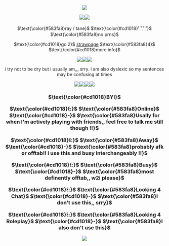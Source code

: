 <div align="center">
 
![](https://wilardo.crd.co/assets/images/gallery05/102ed98d.gif?v=a9ab673e)

![](https://wilardo.crd.co/assets/images/gallery09/eb047186.gif?v=a9ab673e)![](https://graphic.neocities.org/tumblr_pmq37cFIPi1w2luk0_250.gif)

$\text{\color{#583fa8}ray / tane}$ $\text{\color{#cd1018}˚𓈒˚𓈒˚𓈒˚}$ $\text{\color{#583fa8}no prns}$

$\text{\color{#cd1018}go 2}$ [strawpage](https://tanesobs.straw.page/) $\text{\color{#583fa8}4}$ $\text{\color{#cd1018}more info}$

![](https://64.media.tumblr.com/00e721d39565593f147cd30b21da404d/b86f94419b585632-58/s100x200/ec3a6caa3b679cc8df5f73be5816252db8177a64.gifv)![](https://64.media.tumblr.com/806589723d755b0adc27e49e8060cd66/4ef5ceb39c52eee6-81/s100x200/f72410f495b959b25d314fa5eda8afd4d6453730.gifv)![](https://64.media.tumblr.com/dab34ad0998076c478627331a91fc423/79d8b316934d24c3-0e/s250x400/ff86700882891f4f613ad1e429913f28c3ffb1fe.pnj)

i try not to be dry but i usually am,,, srry. i am also dyslexic so my sentences may be confusing at times

![](https://files.catbox.moe/g9cnkz.gif)![](https://64.media.tumblr.com/c2014b3a544cb59c9987673e6ffa8381/643588473abebf49-12/s100x200/cc2b093d1eb9684d6200c0073e37f21cfec2f19b.gifv)![](https://64.media.tumblr.com/307983a60c07c0b7a2b48c7c680ba2ce/4de4e35e91c946b6-64/s75x75_c1/718193dbceb8dde4d3c296e0156b0d59bfc30865.gifv)![](https://64.media.tumblr.com/dafbe5405f0fb7b859325fd621e52f47/ced80b15706aa269-25/s75x75_c1/5c12c1ce217575d5cb562f131b02b1931b4ccdf5.gifv)

<h3>$\text{\color{#cd1018}BYI}$

$\text{\color{#cd1018}꒰:}$ $\text{\color{#583fa8}Online}$ $\text{\color{#cd1018}-}$ $\text{\color{#583fa8}Usally for when I'm actively playing with friends,, feel free to talk me still though !!}$

$\text{\color{#cd1018}꒰:}$ $\text{\color{#583fa8}Away}$ $\text{\color{#cd1018}-}$ $\text{\color{#583fa8}probably afk or offtab!! i use this and busy interchangeably !!}$

$\text{\color{#cd1018}꒰:}$ $\text{\color{#583fa8}Busy}$ $\text{\color{#cd1018}-}$ $\text{\color{#583fa8}most definently offtab,, w2i please}$

$\text{\color{#cd1018}꒰:}$ $\text{\color{#583fa8}Looking 4 Chat}$ $\text{\color{#cd1018}-}$ $\text{\color{#583fa8}I don't use this,, srry}$

$\text{\color{#cd1018}꒰:}$ $\text{\color{#583fa8}Looking 4 Roleplay}$ $\text{\color{#cd1018}-}$ $\text{\color{#583fa8}I also don't use this}$

![](https://wilardo.crd.co/assets/images/gallery05/102ed98d.gif?v=a9ab673e)
